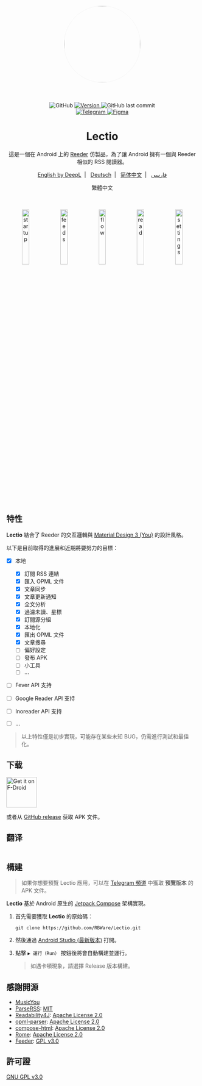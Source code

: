 <div align="center">
    <img width="200" height="200" style="display: block; border: 1px solid #f5f5f5; border-radius: 9999px;" src="https://raw.githubusercontent.com/RBWare/Lectio/main/fastlane/metadata/android/zh-TW/images/icon.png">
</div>

<br>
<br>
<br>

<div align="center">
    <img alt="GitHub" src="https://img.shields.io/github/license/RBWare/Lectio?color=c3e7ff&style=flat-square">
    <a target="_blank" href="https://github.com/RBWare/Lectio/releases">
        <img alt="Version" src="https://img.shields.io/github/v/release/RBWare/Lectio?color=c3e7ff&label=version&style=flat-square">
    </a>
    <img alt="GitHub last commit" src="https://img.shields.io/github/last-commit/RBWare/Lectio?color=c3e7ff&style=flat-square">
    <br>
    <a target="_blank" href="https://t.me/ReadYouApp">
        <img alt="Telegram" src="https://img.shields.io/badge/Telegram-ReadYouApp-c3e7ff?logo=telegram&style=flat-square">
    </a>
    <a target="_blank" href="https://www.figma.com/file/ViBW8GbUgkTMmK6a80h8X1/Read-You?node-id=7028%3A23673">
        <img alt="Figma" src="https://img.shields.io/badge/Figma-ReadYou-c3e7ff?logo=figma&style=flat-square">
    </a>
</div>

<div align="center">
    <h1>Lectio</h1>
    <p>這是一個在 Android 上的  <a href="https://reederapp.com/">Reeder</a> 仿製品，為了讓 Android 擁有一個與 Reeder 相似的 RSS 閱讀器。</p>
    <p><a target="_blank" href="https://github.com/RBWare/Lectio/blob/main/README.md">English by DeepL</a>&nbsp;&nbsp;|&nbsp;&nbsp;
    <a target="_blank" href="https://github.com/RBWare/Lectio/blob/main/README-de.md">Deutsch</a>&nbsp;&nbsp;|&nbsp;&nbsp;
    <a target="_blank" href="https://github.com/RBWare/Lectio/blob/main/README-zh-CN.md">简体中文</a>&nbsp;&nbsp;|&nbsp;&nbsp;
    <a target="_blank" href="https://github.com/RBWare/Lectio/blob/main/README-fa.md">فارسی</a></p>
    繁體中文</p>
    <br/>
    <br/>
    <img src="https://raw.githubusercontent.com/RBWare/Lectio/main/fastlane/metadata/android/zh-TW/images/phoneScreenshots/startup.png" width="19.2%"alt="startup" />
    <img src="https://raw.githubusercontent.com/RBWare/Lectio/main/fastlane/metadata/android/zh-TW/images/phoneScreenshots/feeds.png" width="19.2%" alt="feeds" />
    <img src="https://raw.githubusercontent.com/RBWare/Lectio/main/fastlane/metadata/android/zh-TW/images/phoneScreenshots/flow.png" width="19.2%" alt="flow" />
    <img src="https://raw.githubusercontent.com/RBWare/Lectio/main/fastlane/metadata/android/zh-TW/images/phoneScreenshots/read.png" width="19.2%" alt="read" />
    <img src="https://raw.githubusercontent.com/RBWare/Lectio/main/fastlane/metadata/android/zh-TW/images/phoneScreenshots/settings.png" width="19.2%" alt="settings" />
    <br/>
    <br/>
</div>

## 特性

**Lectio** 結合了 Reeder 的交互邏輯與 [Material Design 3 (You)](https://m3.material.io/) 的設計風格。

以下是目前取得的進展和近期將要努力的目標：

-   [x] 本地

    -   [x] 訂閱 RSS 連結
    -   [x] 匯入 OPML 文件
    -   [x] 文章同步
    -   [x] 文章更新通知
    -   [x] 全文分析
    -   [x] 過濾未讀、星標
    -   [x] 訂閱源分組
    -   [x] 本地化
    -   [x] 匯出 OPML 文件
    -   [x] 文章搜尋
    -   [ ] 偏好設定
    -   [ ] 發布 APK
    -   [ ] 小工具
    -   [ ] ...

-   [ ] Fever API 支持
-   [ ] Google Reader API 支持
-   [ ] Inoreader API 支持
-   [ ] ...

> 以上特性僅是初步實現，可能存在某些未知 BUG，仍需進行測試和最佳化。

## 下载

[<img src="https://fdroid.gitlab.io/artwork/badge/get-it-on.png"
     alt="Get it on F-Droid"
     height="80">](https://f-droid.org/packages/me.ash.reader/)

或者从 [GitHub release](https://github.com/RBWare/Lectio/releases) 获取 APK 文件。

## 翻译

<a target="_blank" href="https://hosted.weblate.org/engage/readyou/">
<img src="https://hosted.weblate.org/widgets/readyou/-/287x66-white.png" alt="" />
</a>

## 構建

> 如果你想要預覽 Lectio 應用，可以在 [Telegram 頻道](https://t.me/ReadYouApp) 中獲取 **預覽版本** 的 APK 文件。

**Lectio** 基於 Android 原生的 [Jetpack Compose](https://developer.android.com/jetpack/compose) 架構實現。

1. 首先需要獲取 **Lectio** 的原始碼：

    ```shell
    git clone https://github.com/RBWare/Lectio.git
    ```

2. 然後通過 [Android Studio (最新版本)](https://developer.android.com/studio) 打開。

3. 點擊 `▶ 運行（Run）` 按鈕後將會自動構建並運行。

    > 如遇卡頓現象，請選擇 Release 版本構建。

## 感謝開源

-   [MusicYou](https://github.com/Kyant0/MusicYou)
-   [ParseRSS](https://github.com/muhrifqii/ParseRSS): [MIT](https://github.com/muhrifqii/ParseRSS/blob/master/LICENSE)
-   [Readability4J](https://github.com/dankito/Readability4J): [Apache License 2.0](https://github.com/dankito/Readability4J/blob/master/LICENSE)
-   [opml-parser](https://github.com/mdewilde/opml-parser): [Apache License 2.0](https://github.com/mdewilde/opml-parser/blob/master/LICENSE)
-   [compose-html](https://github.com/ireward/compose-html): [Apache License 2.0](https://github.com/ireward/compose-html/blob/main/LICENSE.txt)
-   [Rome](https://github.com/rometools/rome): [Apache License 2.0](https://github.com/rometools/rome/blob/master/LICENSE)
-   [Feeder](https://gitlab.com/spacecowboy/Feeder): [GPL v3.0](https://gitlab.com/spacecowboy/Feeder/-/blob/master/LICENSE)

## 許可證

[GNU GPL v3.0](https://github.com/RBWare/Lectio/blob/main/LICENSE)
